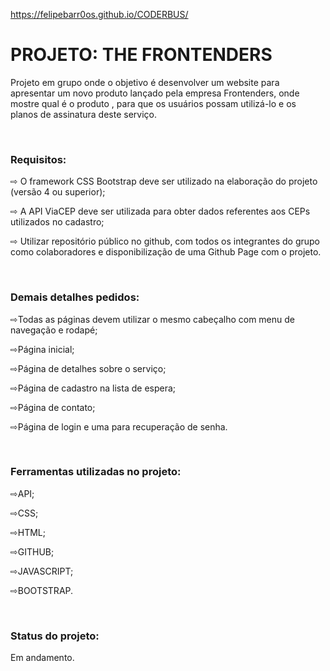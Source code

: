 https://felipebarr0os.github.io/CODERBUS/



<h1>PROJETO: THE FRONTENDERS</h1>

<p>Projeto em grupo onde o objetivo é desenvolver um website para apresentar um novo produto lançado pela empresa Frontenders, onde mostre qual é o produto ,
para que os usuários possam utilizá-lo e os planos de assinatura deste serviço.</p>
<br>

<h3><span>Requisitos:<span></h3> 

  <p>⇨ O framework CSS Bootstrap deve ser utilizado na elaboração do projeto (versão 4 ou superior);</p> 
   <p>⇨ A API ViaCEP deve ser utilizada para obter dados referentes aos CEPs utilizados no cadastro;</p>
    <p>⇨ Utilizar repositório público no github, com todos os integrantes do grupo como colaboradores e disponibilização de uma Github Page com o projeto.</p>
  <br>

 <h3>Demais detalhes pedidos:</h3>

   <p>⇨Todas as páginas devem utilizar o mesmo cabeçalho com menu de navegação e rodapé;</p>
    <p>⇨Página inicial;</p>
     <p>⇨Página de detalhes sobre o serviço;</p>
      <p>⇨Página de cadastro na lista de espera;</p>
       <p>⇨Página de contato;</p>
        <p>⇨Página de login e uma para recuperação de senha.</p>
  <br>
 
 <h3>Ferramentas utilizadas no projeto:</h3>

   <p>⇨API;</p>
    <p>⇨CSS;</p>
     <p>⇨HTML;</p>
      <p>⇨GITHUB;</p>
       <p>⇨JAVASCRIPT;</p>
        <p>⇨BOOTSTRAP.</p>
<br>
 <h3>Status do projeto:</h3>
  <p>Em andamento.</p>

